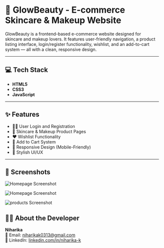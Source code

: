 # 🌟 GlowBeauty - E-commerce Skincare & Makeup Website

GlowBeauty is a frontend-based e-commerce website designed for skincare and makeup lovers. It features user-friendly navigation, a product listing interface, login/register functionality, wishlist, and an add-to-cart system — all with a clean, responsive design.

---

## 💻 Tech Stack

- **HTML5**
- **CSS3**
- **JavaScript**

---

## ✨ Features

- 👩‍💻 User Login and Registration  
- 💅 Skincare & Makeup Product Pages  
- ❤️ Wishlist Functionality  
- 🛒 Add to Cart System  
- 📱 Responsive Design (Mobile-Friendly)  
- 🎨 Stylish UI/UX

---



## 📸 Screenshots

![Homepage Screenshot](https://github.com/user-attachments/assets/7f38fdec-afc9-4f29-909d-71e8d5da37f2)

![Homepage Screenshot](<img width="1366" height="717" alt="homee" src="https://github.com/user-attachments/assets/25fd5c92-556c-49e8-bd15-35e5c30e4fda" />)

![products Screenshot](<img width="1366" height="709" alt="products" src="https://github.com/user-attachments/assets/3a277dcb-0f4c-4b03-8f62-69153d54c1f3" />)






## 👩‍💻 About the Developer

**Niharika**  
📧 Email: [niharikak0313@gmail.com](mailto:niharikak0313@gmail.com)  
🔗 LinkedIn: [linkedin.com/in/niharika-k](https://www.linkedin.com/in/niharika-k-9502b32a4)
